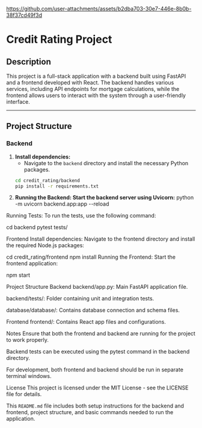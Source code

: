 

https://github.com/user-attachments/assets/b2dba703-30e7-446e-8b0b-38f37cd49f3d

# Credit Rating Project

## Description
This project is a full-stack application with a backend built using FastAPI and a frontend developed with React. The backend handles various services, including API endpoints for mortgage calculations, while the frontend allows users to interact with the system through a user-friendly interface.

---

## Project Structure

### Backend

1. **Install dependencies:**
   - Navigate to the `backend` directory and install the necessary Python packages.
   ```bash
   cd credit_rating/backend
   pip install -r requirements.txt
2. **Running the Backend: Start the backend server using Uvicorn:**
python -m uvicorn backend.app:app --reload

Running Tests: To run the tests, use the following command:

cd backend
pytest tests/

Frontend
Install dependencies: Navigate to the frontend directory and install the required Node.js packages:

cd credit_rating/frontend
npm install
Running the Frontend: Start the frontend application:

npm start

Project Structure
Backend
backend/app.py: Main FastAPI application file.

backend/tests/: Folder containing unit and integration tests.

database/database/: Contains database connection and schema files.

Frontend
frontend/: Contains React app files and configurations.

Notes
Ensure that both the frontend and backend are running for the project to work properly.

Backend tests can be executed using the pytest command in the backend directory.

For development, both frontend and backend should be run in separate terminal windows.

License
This project is licensed under the MIT License - see the LICENSE file for details.


This `README.md` file includes both setup instructions for the backend and frontend, project structure, and basic commands needed to run the application.
